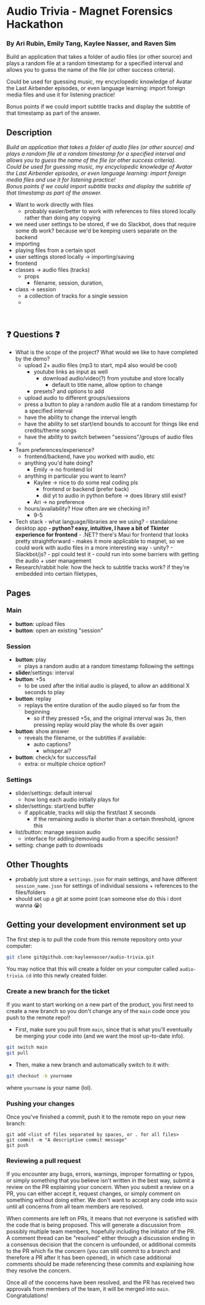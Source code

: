 # Audio Trivia - Magnet Forensics Hackathon
### By Ari Rubin, Emily Tang, Kaylee Nasser, and Raven Sim

Build an application that takes a folder of audio files (or other source) and plays a random file at a random timestamp for a specified interval and allows you to guess the name of the file (or other success criteria).

Could be used for guessing music, my encyclopedic knowledge of Avatar the Last Airbender episodes, or even language learning: import foreign media files and use it for listening practice!

Bonus points if we could import subtitle tracks and display the subtitle of that timestamp as part of the answer.

## Description
*Build an application that takes a folder of audio files (or other source) and plays a random file at a random timestamp for a specified interval and allows you to guess the name of the file (or other success criteria).  
Could be used for guessing music, my encyclopedic knowledge of Avatar the Last Airbender episodes, or even language learning: import foreign media files and use it for listening practice!  
Bonus points if we could import subtitle tracks and display the subtitle of that timestamp as part of the answer.*
​
​
- Want to work directly with files
	- probably easier/better to work with references to files stored locally rather than doing any copying
- we need user settings to be stored, if we do Slackbot, does that require some db work? because we'd be keeping users separate on the backend 
​
- importing
- playing files from a certain spot
- user settings stored locally -> importing/saving
- frontend
​
- classes -> audio files (tracks)
	- props
		- filename, session, duration, 
​
​
- class -> session
	- a collection of tracks for a single session
	- 
​
​
## ❓ Questions ❓
- What is the scope of the project? What would we like to have completed by the demo?
	- upload 2+ audio files (mp3 to start, mp4 also would be cool)
		- youtube links as input as well
			- download audio/video(?) from youtube and store locally
				- default to title name, allow option to change
		- presets? and options to add
	- upload audio to different groups/sessions
	- press a button to play a random audio file at a random timestamp for a specified interval
	- have the ability to change the interval length
	- have the ability to set start/end bounds to account for things like end credits/theme songs
	- have the ability to switch between "sessions"/groups of audio files
	- 
- Team preferences/experience?
	- frontend/backend, have you worked with audio, etc
	- anything you'd hate doing?
		- Emily -> no frontend lol
	- anything in particular you want to learn? 
		- Kaylee -> nice to do some real coding pls
			- frontend or backend (prefer back)
			- did yt to audio in python before -> does library still exist?
		- Ari -> no preference
	- hours/availability? How often are we checking in?
		- 9-5
- Tech stack
		- what language/libraries are we using?
			- standalone desktop app
			**- python? easy, intuitive, I have a bit of Tkinter experience for frontend**
				- .NET? there's Maui for frontend that looks pretty straightforward
					- makes it more applicable to magnet, so we could work with audio files in a more interesting way
					- unity?
			- Slackbot/js? 
				- ppl could test it 
				- could run into some barriers with getting the audio + user management
- Research/rabbit hole: how the heck to subtitle tracks work? if they're embedded into certain filetypes, 
​
## Pages
### Main
- **button**: upload files
- **button**: open an existing "session"
### Session
- **button**: play
	- plays a random audio at a random timestamp following the settings
- **slider**/settings: interval
- **button**: +5s 
	- to be used after the initial audio is played, to allow an additional X seconds to play
- **button**: replay
	- replays the entire duration of the audio played so far from the beginning
		- so if they pressed +5s, and the original interval was 3s, then pressing replay would play the whole 8s over again
- **button**: show answer
	- reveals the filename, or the subtitles if available:
		- auto captions?
			- whisper.ai?
- **button**: check/x for success/fail
	- extra: or multiple choice option?
### Settings
- slider/settings: default interval
	- how long each audio initially plays for
- slider/settings: start/end buffer
	- if applicable, tracks will skip the first/last X seconds
		- if the remaining audio is shorter than a certain threshold, ignore this
- list/button: manage session audio
	- interface for adding/removing audio from a specific session?
- setting: change path to downloads
​
## Other Thoughts
- probably just store a `settings.json` for main settings, and have different `session_name.json` for settings of individual sessions + references to the files/folders
- should set up a git at some point (can someone else do this i dont wanna :sob:)

## Getting your development environment set up

The first step is to pull the code from this remote repository onto your computer:

```bash
git clone git@github.com:kayleenasser/audio-trivia.git
```

You may notice that this will create a folder on your computer called `audio-trivia`. `cd` into this newly created folder.

### Create a new branch for the ticket

If you want to start working on a new part of the product, you first need to create a new branch so you don't change any of the `main` code once you push to the remote repo!!

- First, make sure you pull from `main`, since that is what you'll eventually be merging your code into (and we want the most up-to-date info).

```bash
git switch main
git pull
```

- Then, make a new branch and automatically switch to it with:

```bash
git checkout -b yourname
```

where `yourname` is your name (lol). 

### Pushing your changes

Once you've finished a commit, push it to the remote repo on your new branch:

```
git add <list of files separated by spaces, or . for all files>
git commit -m "A descriptive commit message"
git push 
```

### Reviewing a pull request

If you encounter any bugs, errors, warnings, improper formatting or typos, or simply something that you believe isn't written in the best way, submit a review on the PR explaining your concern. When you submit a review on a PR, you can either accept it, request changes, or simply comment on something without doing either. We don't want to accept any code into `main` until all concerns from all team members are resolved.

When comments are left on PRs, it means that not everyone is satisfied with the code that is being proposed. This will generate a discussion from possibly multiple team members, hopefully including the initiator of the PR. A comment thread can be "resolved" either through a discussion ending in a consensus decision that the concern is unfounded, or additional commits to the PR which fix the concern (you can still commit to a branch and therefore a PR after it has been opened), in which case additional comments should be made referencing these commits and explaining how they resolve the concern.

Once all of the concerns have been resolved, and the PR has received two approvals from members of the team, it will be merged into `main`. Congratulations!
